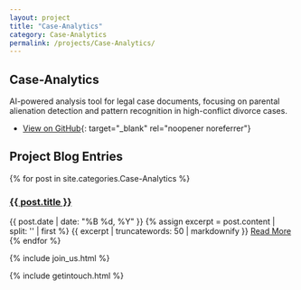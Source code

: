```yaml
---
layout: project
title: "Case-Analytics"
category: Case-Analytics
permalink: /projects/Case-Analytics/
---
```


## Case-Analytics

AI-powered analysis tool for legal case documents, focusing on parental alienation detection and pattern recognition in high-conflict divorce cases.

<!-- Placeholder for additional user supplied information >
## This is some optional additional information on Case-Analytics

Some additional information as a placeholder for additional project information we can edit to appear on the page as well, in front of the blog entries.
<!-- Placeholder for additional user supplied information -->

* [View on GitHub](https://github.com/unixwzrd/Case-Analytics){: target="_blank" rel="noopener noreferrer"}

## Project Blog Entries

{% for post in site.categories.Case-Analytics %}
<article class="post">
    <h3><a href="{{ post.url | relative_url }}">{{ post.title }}</a></h3>
    <span class="post-date">{{ post.date | date: "%B %d, %Y" }}</span>
    {% assign excerpt = post.content | split: '<!--more-->' | first %}
    {{ excerpt | truncatewords: 50 | markdownify }}
    <a href="{{ post.url | relative_url }}" class="btn">Read More</a>
</article>
{% endfor %}

{% include join_us.html %}

{% include getintouch.html %}
